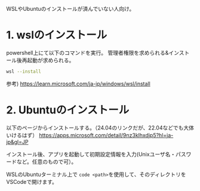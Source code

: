 WSLやUbuntuのインストールが済んでいない人向け。

# 1. wslのインストール
powershell上にて以下のコマンドを実行。
管理者権限を求められる&インストール後再起動が求められる。

```sh
wsl --install
```

参考)
https://learn.microsoft.com/ja-jp/windows/wsl/install

# 2. Ubuntuのインストール

以下のページからインストールする。（24.04のリンクだが、22.04などでも大体いけるはず）
https://apps.microsoft.com/detail/9nz3klhxdjp5?hl=ja-jp&gl=JP

インストール後、アプリを起動して初期設定情報を入力(Unixユーザ名・パスワードなど。任意のもので可）。


WSLのUbuntuターミナル上で `code <path>`を使用して、そのディレクトリをVSCodeで開けます。